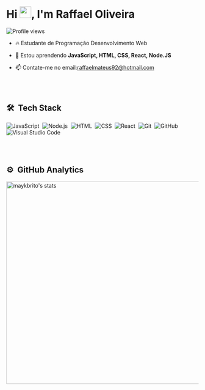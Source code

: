 <h1 align="left">Hi <img src="https://raw.githubusercontent.com/kaueMarques/kaueMarques/master/hi.gif" width="30px">, I'm Raffael Oliveira</h1>
<p align="left"> <img src="https://komarev.com/ghpvc/?username=Haposo&color=yellow" alt="Profile views" /> </p>

- 🔥 Estudante de Programação Desenvolvimento Web

- 💬 Estou aprendendo <strong>JavaScript, HTML, CSS, React, Node.JS</strong>

- 📫 Contate-me no email:raffaelmateus92@hotmail.com

<br><br>

## 🛠 &nbsp;Tech Stack

![JavaScript](https://img.shields.io/badge/-JavaScript-05122A?style=flat&logo=javascript)&nbsp;
![Node.js](https://img.shields.io/badge/-Node.js-05122A?style=flat&logo=node.js)&nbsp;
![HTML](https://img.shields.io/badge/-HTML-05122A?style=flat&logo=HTML5)&nbsp;
![CSS](https://img.shields.io/badge/-CSS-05122A?style=flat&logo=CSS3&logoColor=1572B6)&nbsp;
![React](https://img.shields.io/badge/-React-05122A?style=flat&logo=react)&nbsp;
![Git](https://img.shields.io/badge/-Git-05122A?style=flat&logo=git)&nbsp;
![GitHub](https://img.shields.io/badge/-GitHub-05122A?style=flat&logo=github)&nbsp;
![Visual Studio Code](https://img.shields.io/badge/-Visual%20Studio%20Code-05122A?style=flat&logo=visual-studio-code&logoColor=007ACC)&nbsp;

<br><br>

## ⚙️ &nbsp;GitHub Analytics

<p align="left">
<img width="530em" src="https://github-readme-stats.vercel.app/api?username=Haposo&show_icons=true&theme=vision-friendly-dark" alt="maykbrito's stats"/>
<!--<img width="530em" src="https://github-readme-stats.vercel.app/api/top-langs/?username=Haposo&layout=compact&theme=vision-friendly-dark" alt="maykbrito's most languages"/>
 -->
</p>

<br><br>
